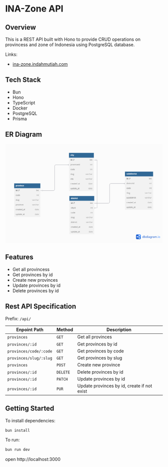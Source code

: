 # INA-Zone API

## Overview

This is a REST API built with Hono to provide CRUD operations on provincess and zone of Indonesia using PostgreSQL database.

Links:

- [ina-zone.indahmutiah.com](https://ina-zone.indahmutiah.com)

## Tech Stack

- Bun
- Hono
- TypeScript
- Docker
- PostgreSQL
- Prisma

## ER Diagram

![ER Diagram](/assets/erd-ina-zone.png)

## Features

- Get all provincess
- Get provinces by id
- Create new provinces
- Update provinces by id
- Delete provinces by id

## Rest API Specification

Prefix: `/api/`

| Enpoint Path           | Method   | Description                                 |
| ---------------------- | -------- | ------------------------------------------- |
| `provinces`            | `GET`    | Get all provinces                           |
| `provinces/:id`        | `GET`    | Get provinces by id                         |
| `provinces/code/:code` | `GET`    | Get provinces by code                       |
| `provinces/slug/:slug` | `GET`    | Get provinces by slug                       |
| `provinces`            | `POST`   | Create new province                         |
| `provinces/:id`        | `DELETE` | Delete provinces by id                      |
| `provinces/:id`        | `PATCH`  | Update provinces by id                      |
| `provinces/:id`        | `PUR`    | Update provinces by id, create if not exist |

## Getting Started

To install dependencies:

```sh
bun install
```

To run:

```sh
bun run dev
```

open http://localhost:3000
